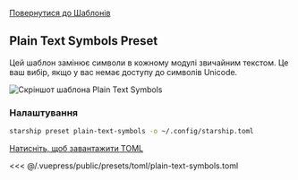 [Повернутися до Шаблонів](./README.md#plain-text-symbols)

## Plain Text Symbols Preset

Цей шаблон замінює символи в кожному модулі звичайним текстом. Це ваш вибір, якщо у вас немає доступу до символів Unicode.

![Скріншот шаблона Plain Text Symbols](/presets/img/plain-text-symbols.png)

### Налаштування

```sh
starship preset plain-text-symbols -o ~/.config/starship.toml
```

[Натисніть, щоб завантажити TOML](/presets/toml/plain-text-symbols.toml)

<<< @/.vuepress/public/presets/toml/plain-text-symbols.toml
